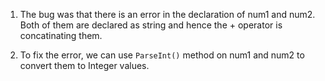 1. The bug was that there is an error in the declaration of num1 and num2.
   Both of them are declared as string and hence the + operator is concatinating them.

2. To fix the error, we can use `ParseInt()` method on num1 and num2 to convert them to Integer values.